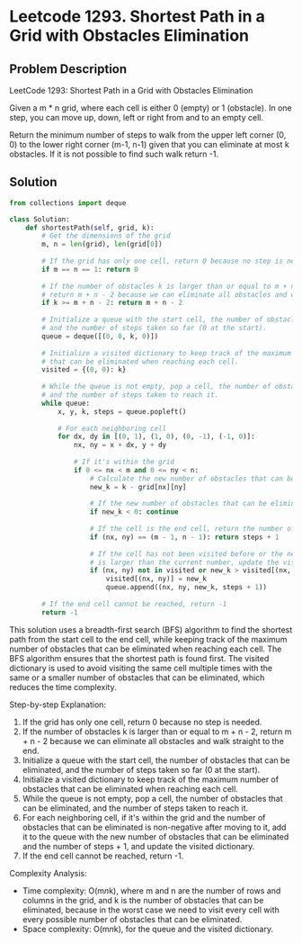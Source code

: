 # Leetcode 1293. Shortest Path in a Grid with Obstacles Elimination

## Problem Description
LeetCode 1293: Shortest Path in a Grid with Obstacles Elimination

Given a m * n grid, where each cell is either 0 (empty) or 1 (obstacle). In one step, you can move up, down, left or right from and to an empty cell.

Return the minimum number of steps to walk from the upper left corner (0, 0) to the lower right corner (m-1, n-1) given that you can eliminate at most k obstacles. If it is not possible to find such walk return -1.

## Solution
```python
from collections import deque

class Solution:
    def shortestPath(self, grid, k):
        # Get the dimensions of the grid
        m, n = len(grid), len(grid[0])
        
        # If the grid has only one cell, return 0 because no step is needed.
        if m == n == 1: return 0
        
        # If the number of obstacles k is larger than or equal to m + n - 2, 
        # return m + n - 2 because we can eliminate all obstacles and walk straight to the end.
        if k >= m + n - 2: return m + n - 2
        
        # Initialize a queue with the start cell, the number of obstacles that can be eliminated, 
        # and the number of steps taken so far (0 at the start).
        queue = deque([(0, 0, k, 0)])
        
        # Initialize a visited dictionary to keep track of the maximum number of obstacles 
        # that can be eliminated when reaching each cell.
        visited = {(0, 0): k}
        
        # While the queue is not empty, pop a cell, the number of obstacles that can be eliminated, 
        # and the number of steps taken to reach it.
        while queue:
            x, y, k, steps = queue.popleft()
            
            # For each neighboring cell
            for dx, dy in [(0, 1), (1, 0), (0, -1), (-1, 0)]:
                nx, ny = x + dx, y + dy
                
                # If it's within the grid
                if 0 <= nx < m and 0 <= ny < n:
                    # Calculate the new number of obstacles that can be eliminated after moving to it
                    new_k = k - grid[nx][ny]
                    
                    # If the new number of obstacles that can be eliminated is negative, skip this cell
                    if new_k < 0: continue
                    
                    # If the cell is the end cell, return the number of steps + 1
                    if (nx, ny) == (m - 1, n - 1): return steps + 1
                    
                    # If the cell has not been visited before or the new number of obstacles that can be eliminated 
                    # is larger than the current number, update the visited dictionary and add the cell to the queue
                    if (nx, ny) not in visited or new_k > visited[(nx, ny)]:
                        visited[(nx, ny)] = new_k
                        queue.append((nx, ny, new_k, steps + 1))
        
        # If the end cell cannot be reached, return -1
        return -1
```
This solution uses a breadth-first search (BFS) algorithm to find the shortest path from the start cell to the end cell, while keeping track of the maximum number of obstacles that can be eliminated when reaching each cell. The BFS algorithm ensures that the shortest path is found first. The visited dictionary is used to avoid visiting the same cell multiple times with the same or a smaller number of obstacles that can be eliminated, which reduces the time complexity.

Step-by-step Explanation: 
1. If the grid has only one cell, return 0 because no step is needed.
2. If the number of obstacles k is larger than or equal to m + n - 2, return m + n - 2 because we can eliminate all obstacles and walk straight to the end.
3. Initialize a queue with the start cell, the number of obstacles that can be eliminated, and the number of steps taken so far (0 at the start).
4. Initialize a visited dictionary to keep track of the maximum number of obstacles that can be eliminated when reaching each cell.
5. While the queue is not empty, pop a cell, the number of obstacles that can be eliminated, and the number of steps taken to reach it.
6. For each neighboring cell, if it's within the grid and the number of obstacles that can be eliminated is non-negative after moving to it, add it to the queue with the new number of obstacles that can be eliminated and the number of steps + 1, and update the visited dictionary.
7. If the end cell cannot be reached, return -1.

Complexity Analysis: 
- Time complexity: O(m*n*k), where m and n are the number of rows and columns in the grid, and k is the number of obstacles that can be eliminated, because in the worst case we need to visit every cell with every possible number of obstacles that can be eliminated.
- Space complexity: O(m*n*k), for the queue and the visited dictionary.

